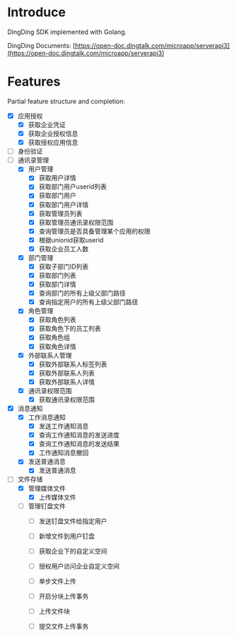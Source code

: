 # Introduce
DingDing SDK implemented with Golang.

DingDing Documents: [https://open-doc.dingtalk.com/microapp/serverapi3](https://open-doc.dingtalk.com/microapp/serverapi3)
# Features
Partial feature structure and completion:
 - [x] 应用授权
   - [x] 获取企业凭证
   - [x] 获取企业授权信息
   - [x] 获取授权应用信息
 - [ ] 身份验证
 - [ ] 通讯录管理
   - [x] 用户管理
     - [x] 获取用户详情
     - [x] 获取部门用户userid列表
	 - [x] 获取部门用户
	 - [x] 获取部门用户详情
	 - [x] 获取管理员列表
	 - [x] 获取管理员通讯录权限范围
	 - [x] 查询管理员是否具备管理某个应用的权限
	 - [x] 根据unionid获取userid
	 - [x] 获取企业员工人数
   - [x] 部门管理
     - [x] 获取子部门ID列表
	 - [x] 获取部门列表
	 - [x] 获取部门详情
	 - [x] 查询部门的所有上级父部门路径
	 - [x] 查询指定用户的所有上级父部门路径
   - [x] 角色管理
     - [x] 获取角色列表
	 - [x] 获取角色下的员工列表
	 - [x] 获取角色组
	 - [x] 获取角色详情
   - [x] 外部联系人管理
     - [x] 获取外部联系人标签列表
	 - [x] 获取外部联系人列表
	 - [x] 获取外部联系人详情
   - [x] 通讯录权限范围
     - [x] 获取通讯录权限范围
 - [x] 消息通知
   - [x] 工作消息通知
     - [x] 发送工作通知消息
	 - [x] 查询工作通知消息的发送进度
	 - [x] 查询工作通知消息的发送结果
	 - [x] 工作通知消息撤回
   - [x] 发送普通消息
     - [x] 发送普通消息
 - [ ] 文件存储
   - [x] 管理媒体文件
     - [x] 上传媒体文件
   - [ ] 管理钉盘文件
     - [ ] 发送钉盘文件给指定用户
	 - [ ] 新增文件到用户钉盘
	 - [ ] 获取企业下的自定义空间
	 - [ ] 授权用户访问企业自定义空间
	 - [ ] 单步文件上传
	 - [ ] 开启分块上传事务
	 - [ ] 上传文件块
	 - [ ] 提交文件上传事务
	 
